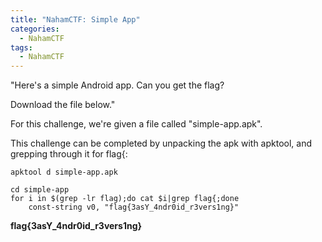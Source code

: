 ```yaml
---
title: "NahamCTF: Simple App"
categories:
  - NahamCTF
tags:
  - NahamCTF
---
```


"Here's a simple Android app. Can you get the flag?

Download the file below."

For this challenge, we're given a file called "simple-app.apk".

This challenge can be completed by unpacking the apk with apktool, and grepping through it for flag{:

```
apktool d simple-app.apk

cd simple-app
for i in $(grep -lr flag);do cat $i|grep flag{;done
    const-string v0, "flag{3asY_4ndr0id_r3vers1ng}"
```

**flag{3asY_4ndr0id_r3vers1ng}**
